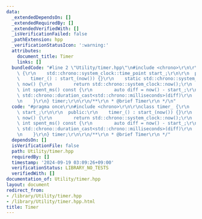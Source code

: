```yaml
---
data:
  _extendedDependsOn: []
  _extendedRequiredBy: []
  _extendedVerifiedWith: []
  _isVerificationFailed: false
  _pathExtension: hpp
  _verificationStatusIcon: ':warning:'
  attributes:
    document_title: Timer
    links: []
  bundledCode: "#line 2 \"Utility/timer.hpp\"\n#include <chrono>\r\n\r\nclass timer_\
    \ {\r\n    std::chrono::system_clock::time_point start_;\r\n\r\n  public:\r\n\
    \    timer_() : start_(now()) {}\r\n    static std::chrono::system_clock::time_point\
    \ now() {\r\n        return std::chrono::system_clock::now();\r\n    }\r\n   \
    \ int spent_ms() const {\r\n        auto diff = now() - start_;\r\n        return\
    \ std::chrono::duration_cast<std::chrono::milliseconds>(diff)\r\n            .count();\r\
    \n    }\r\n} timer;\r\n\r\n/**\r\n * @brief Timer\r\n */\n"
  code: "#pragma once\r\n#include <chrono>\r\n\r\nclass timer_ {\r\n    std::chrono::system_clock::time_point\
    \ start_;\r\n\r\n  public:\r\n    timer_() : start_(now()) {}\r\n    static std::chrono::system_clock::time_point\
    \ now() {\r\n        return std::chrono::system_clock::now();\r\n    }\r\n   \
    \ int spent_ms() const {\r\n        auto diff = now() - start_;\r\n        return\
    \ std::chrono::duration_cast<std::chrono::milliseconds>(diff)\r\n            .count();\r\
    \n    }\r\n} timer;\r\n\r\n/**\r\n * @brief Timer\r\n */"
  dependsOn: []
  isVerificationFile: false
  path: Utility/timer.hpp
  requiredBy: []
  timestamp: '2024-09-19 03:09:26+09:00'
  verificationStatus: LIBRARY_NO_TESTS
  verifiedWith: []
documentation_of: Utility/timer.hpp
layout: document
redirect_from:
- /library/Utility/timer.hpp
- /library/Utility/timer.hpp.html
title: Timer
---
```

